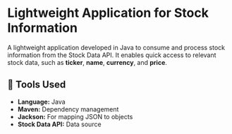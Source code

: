 <h1>Lightweight Application for Stock Information</h1>
<p>
A lightweight application developed in Java to consume and process stock information from the Stock Data API. It enables quick access to relevant stock data, such as <strong>ticker</strong>, <strong>name</strong>, <strong>currency</strong>, and <strong>price</strong>.
</p>

<h2>🧰 Tools Used</h2>
<ul>
  <li><strong>Language:</strong> Java</li>
  <li><strong>Maven:</strong> Dependency management</li>
  <li><strong>Jackson:</strong> For mapping JSON to objects</li>
  <li><strong>Stock Data API:</strong> Data source</li>
</ul>

